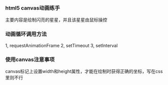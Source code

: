 ### html5 canvas动画练手  
主要内容是绘制闪亮的星星，并且该星星由鼠标操控


### 动画循环调用方法  
1, requestAnimationFrame
2, setTimeout
3, setInterval

### 使用canvas注意事项
canvas标记上设置width和height属性，才能在绘制时获得正确的坐标，写在css里则不行